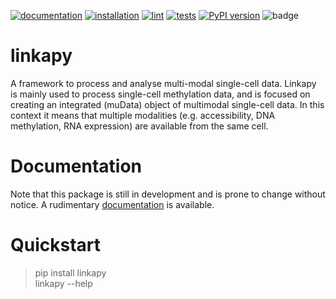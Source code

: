 [![documentation](https://github.com/WardDeb/linkapy/actions/workflows/docs.yml/badge.svg)](https://github.com/WardDeb/linkapy/actions/workflows/docs.yml)
[![installation](https://github.com/WardDeb/linkapy/actions/workflows/pip.yml/badge.svg)](https://github.com/WardDeb/linkapy/actions/workflows/pip.yml)
[![lint](https://github.com/WardDeb/linkapy/actions/workflows/lint.yml/badge.svg)](https://github.com/WardDeb/linkapy/actions/workflows/lint.yml)
[![tests](https://github.com/WardDeb/linkapy/actions/workflows/test.yml/badge.svg)](https://github.com/WardDeb/linkapy/actions/workflows/test.yml)
[![PyPI version](https://img.shields.io/pypi/v/linkapy)](https://pypi.org/project/linkapy/)
![badge](https://img.shields.io/endpoint?url=https://gist.githubusercontent.com/WardDeb/d0010eb142b962632f94c164c502b506/raw/coverage.json)

# linkapy
A framework to process and analyse multi-modal single-cell data.
Linkapy is mainly used to process single-cell methylation data, and is focused on creating an integrated (muData) object of multimodal single-cell data. In this context it means that multiple modalities (e.g. accessibility, DNA methylation, RNA expression) are available from the same cell. 

# Documentation

Note that this package is still in development and is prone to change without notice. 
A rudimentary [documentation](https://linkapy.readthedocs.io/en/latest/) is available.

# Quickstart

  > pip install linkapy  
  > linkapy --help
